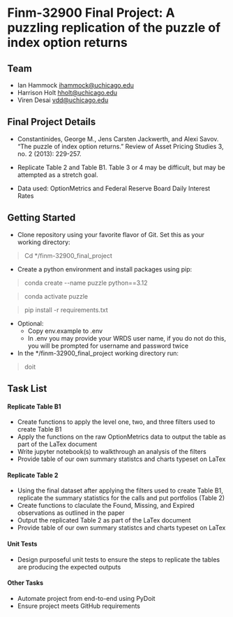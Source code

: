 # Finm-32900 Final Project: A puzzling replication of the puzzle of index option returns

## Team
* Ian Hammock <ihammock@uchicago.edu>
* Harrison Holt <hholt@uchicago.edu>
* Viren Desai <vdd@uchicago.edu>

## Final Project Details
* Constantinides, George M., Jens Carsten Jackwerth, and Alexi Savov. “The puzzle of index option returns.” Review of Asset Pricing Studies 3, no. 2 (2013): 229-257.

* Replicate Table 2 and Table B1. Table 3 or 4 may be difficult, but may be attempted as a stretch goal.

* Data used: OptionMetrics and Federal Reserve Board Daily Interest Rates

## Getting Started 
* Clone repository using your favorite flavor of Git. Set this as your working directory: 
> Cd */finm-32900_final_project
* Create a python environment and install packages using pip: 
> conda create --name puzzle python==3.12 

> conda activate puzzle

> pip install -r requirements.txt 

* Optional: 
	* Copy env.example to .env 
	* In .env you may provide your WRDS user name, if you do not do this, you will be prompted for username and password twice 
* In the */finm-32900_final_project working directory run: 
> doit

## Task List
#### Replicate Table B1
* Create functions to apply the level one, two, and three filters used to create Table B1
* Apply the functions on the raw OptionMetrics data to output the table as part of the LaTex document
* Write jupyter notebook(s) to walkthrough an analysis of the filters
* Provide table of our own summary statistcs and charts typeset on LaTex

#### Replicate Table 2
* Using the final dataset after applying the filters used to create Table B1, replicate the summary statistics for the calls and put portfolios (Table 2)
* Create functions to claculate the Found, Missing, and Expired observations as outlined in the paper
* Output the replicated Table 2 as part of the LaTex document
* Provide table of our own summary statistcs and charts typeset on LaTex

#### Unit Tests
* Design purposeful unit tests to ensure the steps to replicate the tables are producing the expected outputs

#### Other Tasks
* Automate project from end-to-end using PyDoit
* Ensure project meets GitHub requirements
